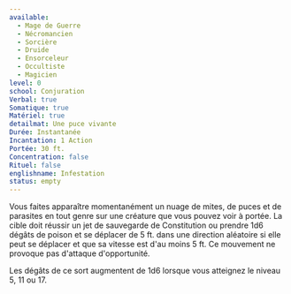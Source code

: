 ```yaml
---
available:
  - Mage de Guerre
  - Nécromancien
  - Sorcière
  - Druide
  - Ensorceleur
  - Occultiste
  - Magicien
level: 0
school: Conjuration
Verbal: true
Somatique: true
Matériel: true
detailmat: Une puce vivante
Durée: Instantanée
Incantation: 1 Action
Portée: 30 ft.
Concentration: false
Rituel: false
englishname: Infestation
status: empty
---
```

Vous faites apparaître momentanément un nuage de mites, de puces et de parasites en tout genre sur une créature que vous pouvez voir à portée. La cible doit réussir un jet de sauvegarde de Constitution ou prendre 1d6 dégâts de poison et se déplacer de 5 ft. dans une direction aléatoire si elle peut se déplacer et que sa vitesse est d'au moins 5 ft. Ce mouvement ne provoque pas d'attaque d'opportunité.

Les dégâts de ce sort augmentent de 1d6 lorsque vous atteignez le niveau 5, 11 ou 17.
